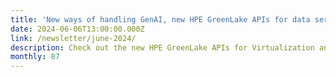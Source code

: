 ```yaml
---
title: 'New ways of handling GenAI, new HPE GreenLake APIs for data services, and more!'
date: 2024-06-06T13:00:00.000Z
link: /newsletter/june-2024/
description: Check out the new HPE GreenLake APIs for Virtualization and Backup & Recovery. Explore HPE Ezmeral Unified Analytics as well as fine-tuning models with Determined AI. Read on about HPE Athonet’s Gen AI plans and have some fun learning how to expose applications on Kubernetes on the HPE GreenLake platform playing computer games.
monthly: 87
---
```

